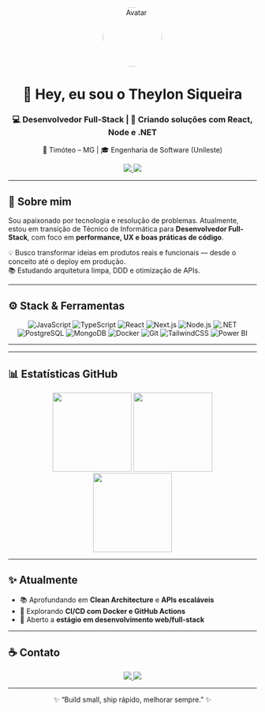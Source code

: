 <!-- Header -->
<div align="center">
  <img src="https://github.com/ProssimalCrost.png" width="120" style="border-radius: 50%;" alt="Avatar"/>
  
  <h1>👋 Hey, eu sou o Theylon Siqueira</h1>
  <h3>💻 Desenvolvedor Full-Stack | 🚀 Criando soluções com React, Node e .NET</h3>
  <p>📍 Timóteo – MG | 🎓 Engenharia de Software (Unileste)</p>

  <a href="https://www.linkedin.com/in/theylon-siqueira-44a327257">
    <img src="https://img.shields.io/badge/LinkedIn-0077B5?style=for-the-badge&logo=linkedin&logoColor=white"/>
  </a>
  <a href="https://github.com/ProssimalCrost">
    <img src="https://img.shields.io/badge/GitHub-000?style=for-the-badge&logo=github&logoColor=white"/>
  </a>
</div>

---

## 🌟 Sobre mim
Sou apaixonado por tecnologia e resolução de problemas. Atualmente, estou em transição de Técnico de Informática para **Desenvolvedor Full-Stack**, com foco em **performance, UX e boas práticas de código**.

💡 Busco transformar ideias em produtos reais e funcionais — desde o conceito até o deploy em produção.  
📚 Estudando arquitetura limpa, DDD e otimização de APIs.

---

## ⚙️ Stack & Ferramentas

<div align="center">

![JavaScript](https://img.shields.io/badge/-JavaScript-F7DF1E?style=for-the-badge&logo=javascript&logoColor=000)
![TypeScript](https://img.shields.io/badge/-TypeScript-3178C6?style=for-the-badge&logo=typescript&logoColor=fff)
![React](https://img.shields.io/badge/-React-61DAFB?style=for-the-badge&logo=react&logoColor=000)
![Next.js](https://img.shields.io/badge/-Next.js-000?style=for-the-badge&logo=nextdotjs)
![Node.js](https://img.shields.io/badge/-Node.js-339933?style=for-the-badge&logo=nodedotjs&logoColor=fff)
![.NET](https://img.shields.io/badge/-.NET-512BD4?style=for-the-badge&logo=dotnet&logoColor=fff)
![PostgreSQL](https://img.shields.io/badge/-PostgreSQL-4169E1?style=for-the-badge&logo=postgresql&logoColor=fff)
![MongoDB](https://img.shields.io/badge/-MongoDB-47A248?style=for-the-badge&logo=mongodb&logoColor=fff)
![Docker](https://img.shields.io/badge/-Docker-2496ED?style=for-the-badge&logo=docker&logoColor=fff)
![Git](https://img.shields.io/badge/-Git-F05032?style=for-the-badge&logo=git&logoColor=fff)
![TailwindCSS](https://img.shields.io/badge/-TailwindCSS-06B6D4?style=for-the-badge&logo=tailwindcss&logoColor=fff)
![Power BI](https://img.shields.io/badge/-Power%20BI-F2C811?style=for-the-badge&logo=powerbi&logoColor=000)

</div>

---
---

## 📊 Estatísticas GitHub
<div align="center">
  <img height="160" src="https://github-readme-stats.vercel.app/api?username=ProssimalCrost&show_icons=true&theme=tokyonight&hide_border=true"/>
  <img height="160" src="https://github-readme-streak-stats.herokuapp.com/?user=ProssimalCrost&theme=tokyonight&hide_border=true"/>
</div>
<div align="center">
  <img height="160" src="https://github-readme-stats.vercel.app/api/top-langs/?username=ProssimalCrost&layout=compact&theme=tokyonight&hide_border=true"/>
</div>

---

## ✨ Atualmente
- 📚 Aprofundando em **Clean Architecture** e **APIs escaláveis**  
- 🧠 Explorando **CI/CD com Docker e GitHub Actions**  
- 💼 Aberto a **estágio em desenvolvimento web/full-stack**

---

## ☕ Contato
<div align="center">
  <a href="https://www.linkedin.com/in/theylon-siqueira-44a327257">
    <img src="https://img.shields.io/badge/LinkedIn-Theylon_Siqueira-0077B5?style=for-the-badge&logo=linkedin&logoColor=white"/>
  </a>
  <a href="mailto:theylonaugusto@gmail.com">
    <img src="https://img.shields.io/badge/Gmail-theylonaugusto@gmail.com-EA4335?style=for-the-badge&logo=gmail&logoColor=white"/>
  </a>
</div>

---

<p align="center">
  ✨ “Build small, ship rápido, melhorar sempre.” ✨  
</p>
